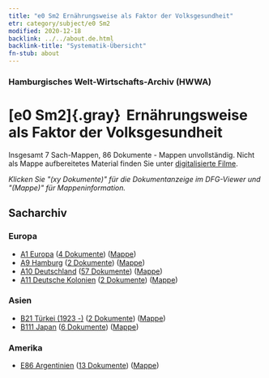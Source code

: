 ```yaml
---
title: "e0 Sm2 Ernährungsweise als Faktor der Volksgesundheit"
etr: category/subject/e0 Sm2
modified: 2020-12-18
backlink: ../../about.de.html
backlink-title: "Systematik-Übersicht"
fn-stub: about
---
```


### Hamburgisches Welt-Wirtschafts-Archiv (HWWA)
# [e0 Sm2]{.gray}&#8201; Ernährungsweise als Faktor der Volksgesundheit&#160; 




Insgesamt 7 Sach-Mappen, 86 Dokumente - Mappen unvollständig.
Nicht als Mappe aufbereitetes Material finden Sie unter [digitalisierte Filme](/film/h1_sh).

_Klicken Sie "(xy Dokumente)" für die Dokumentanzeige im DFG-Viewer und "(Mappe)" für Mappeninformation._

## Sacharchiv




### Europa

- [A1 Europa](../../../geo/about.de.html#A1) (<a href="https://dfg-viewer.de/show/?tx_dlf[id]=https://pm20.zbw.eu/mets/sh/1408xx/140892/1442xx/144279/public.mets.de.xml" target="_blank">4 Dokumente</a>) ([Mappe](http://purl.org/pressemappe20/folder/sh/140892,144279))
- [A9 Hamburg](../../../geo/about.de.html#A9) (<a href="https://dfg-viewer.de/show/?tx_dlf[id]=https://pm20.zbw.eu/mets/sh/1409xx/140905/1442xx/144279/public.mets.de.xml" target="_blank">2 Dokumente</a>) ([Mappe](http://purl.org/pressemappe20/folder/sh/140905,144279))
- [A10 Deutschland](../../../geo/about.de.html#A10) (<a href="https://dfg-viewer.de/show/?tx_dlf[id]=https://pm20.zbw.eu/mets/sh/1261xx/126128/1442xx/144279/public.mets.de.xml" target="_blank">57 Dokumente</a>) ([Mappe](http://purl.org/pressemappe20/folder/sh/126128,144279))
- [A11 Deutsche Kolonien](../../../geo/about.de.html#A11) (<a href="https://dfg-viewer.de/show/?tx_dlf[id]=https://pm20.zbw.eu/mets/sh/1409xx/140960/1442xx/144279/public.mets.de.xml" target="_blank">2 Dokumente</a>) ([Mappe](http://purl.org/pressemappe20/folder/sh/140960,144279))

### Asien

- [B21 Türkei (1923 -)](../../../geo/about.de.html#B21) (<a href="https://dfg-viewer.de/show/?tx_dlf[id]=https://pm20.zbw.eu/mets/sh/1411xx/141111/1442xx/144279/public.mets.de.xml" target="_blank">2 Dokumente</a>) ([Mappe](http://purl.org/pressemappe20/folder/sh/141111,144279))
- [B111 Japan](../../../geo/about.de.html#B111) (<a href="https://dfg-viewer.de/show/?tx_dlf[id]=https://pm20.zbw.eu/mets/sh/1412xx/141272/1442xx/144279/public.mets.de.xml" target="_blank">6 Dokumente</a>) ([Mappe](http://purl.org/pressemappe20/folder/sh/141272,144279))

### Amerika

- [E86 Argentinien](../../../geo/about.de.html#E86) (<a href="https://dfg-viewer.de/show/?tx_dlf[id]=https://pm20.zbw.eu/mets/sh/1416xx/141692/1442xx/144279/public.mets.de.xml" target="_blank">13 Dokumente</a>) ([Mappe](http://purl.org/pressemappe20/folder/sh/141692,144279))


